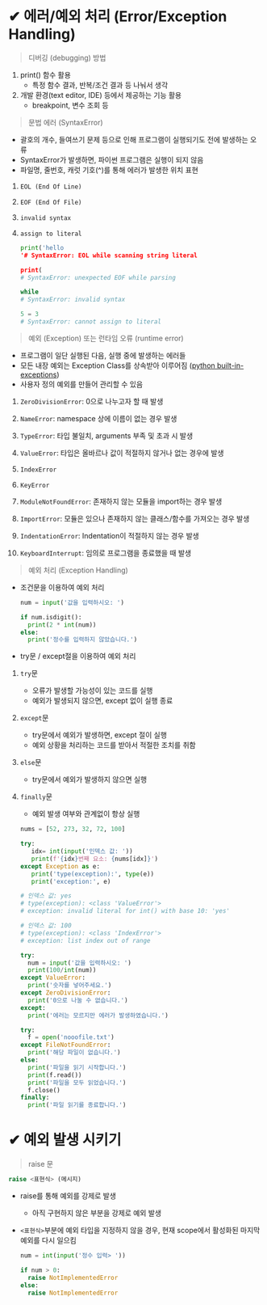 # ✔ 에러/예외 처리 (Error/Exception Handling)
> 디버깅 (debugging) 방법
1. print() 함수 활용
   - 특정 함수 결과, 반복/조건 결과 등 나눠서 생각
2. 개발 환경(text editor, IDE) 등에서 제공하는 기능 활용
   - breakpoint, 변수 조회 등

> 문법 에러 (SyntaxError)
- 괄호의 개수, 들여쓰기 문제 등으로 인해 프로그램이 실행되기도 전에 발생하는 오류
- SyntaxError가 발생하면, 파이썬 프로그램은 실행이 되지 않음
- 파일명, 줄번호, 캐럿 기호(^)를 통해 에러가 발생한 위치 표현

1. `EOL (End Of Line)`

2. `EOF (End Of File)`

3. `invalid syntax`

4. `assign to literal`
  
    ```python
    print('hello
    '# SyntaxError: EOL while scanning string literal
    
    print(
    # SyntaxError: unexpected EOF while parsing
    
    while
    # SyntaxError: invalid syntax
    
    5 = 3
    # SyntaxError: cannot assign to literal
    ```

> 예외 (Exception) 또는 런타임 오류 (runtime error)
- 프로그램이 일단 실행된 다음, 실행 중에 발생하는 에러들
- 모든 내장 예외는 Exception Class를 상속받아 이루어짐 ([python built-in-exceptions](https://docs.python.org/ko/3/library/exceptions.html#exception-hierarchy))
- 사용자 정의 예외를 만들어 관리할 수 있음

1. `ZeroDivisionError`: 0으로 나누고자 할 때 발생

2. `NameError`: namespace 상에 이름이 없는 경우 발생

3. `TypeError`: 타입 불일치, arguments 부족 및 초과 시 발생

4. `ValueError`: 타입은 올바르나 값이 적절하지 않거나 없는 경우에 발생

5. `IndexError`

6. `KeyError`

7. `ModuleNotFoundError`: 존재하지 않는 모듈을 import하는 경우 발생

8. `ImportError`: 모듈은 있으나 존재하지 않는 클래스/함수를 가져오는 경우 발생

9. `IndentationError`: Indentation이 적절하지 않는 경우 발생

10. `KeyboardInterrupt`: 임의로 프로그램을 종료했을 때 발생


> 예외 처리 (Exception Handling)
- 조건문을 이용하여 예외 처리

  ```python
  num = input('값을 입력하시오: ')
  
  if num.isdigit():
    print(2 * int(num))
  else:
    print('정수를 입력하지 않았습니다.')
  ```

- try문 / except절을 이용하여 예외 처리

1. `try`문
   - 오류가 발생할 가능성이 있는 코드를 실행
   - 예외가 발생되지 않으면, except 없이 실행 종료

2. `except`문
   - try문에서 예외가 발생하면, except 절이 실행
   - 예외 상황을 처리하는 코드를 받아서 적절한 조치를 취함

3. `else`문
   - try문에서 예외가 발생하지 않으면 실행

4. `finally`문
   - 예외 발생 여부와 관계없이 항상 실행

   ```python
   nums = [52, 273, 32, 72, 100]

   try:
      idx= int(input('인덱스 값: '))
      print(f'{idx}번째 요소: {nums[idx]}')
   except Exception as e:
      print('type(exception):', type(e))
      print('exception:', e)

   # 인덱스 값: yes
   # type(exception): <class 'ValueError'>
   # exception: invalid literal for int() with base 10: 'yes'
   
   # 인덱스 값: 100
   # type(exception): <class 'IndexError'>
   # exception: list index out of range
   ```

   ```python
   try:
     num = input('값을 입력하시오: ')
     print(100/int(num))
   except ValueError:
     print('숫자를 넣어주세요.')
   except ZeroDivisionError:
     print('0으로 나눌 수 없습니다.')
   except:
     print('에러는 모르지만 에러가 발생하였습니다.')
   ```

   ```python
   try:
     f = open('nooofile.txt')
   except FileNotFoundError:
     print('해당 파일이 없습니다.')
   else:
     print('파일을 읽기 시작합니다.')
     print(f.read())
     print('파일을 모두 읽었습니다.')
     f.close()
   finally:
     print('파일 읽기를 종료합니다.')
   ```


# ✔ 예외 발생 시키기
> raise 문

```python
raise <표현식> (메시지)
```

- raise를 통해 예외를 강제로 발생
  - 아직 구현하지 않은 부분을 강제로 예외 발생
- `<표현식>`부분에 예외 타입을 지정하지 않을 경우, 현재 scope에서 활성화된 마지막 예외를 다시 일으킴
  
  ```python
  num = int(input('정수 입력> '))

  if num > 0:
    raise NotImplementedError
  else:
    raise NotImplementedError
  ```